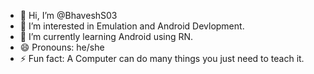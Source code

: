 - 👋 Hi, I’m @BhaveshS03
- 👀 I’m interested in Emulation and Android Devlopment.
- 🌱 I’m currently learning Android using RN.
- 😄 Pronouns: he/she
- ⚡ Fun fact: A Computer can do many things you just need to teach it.
